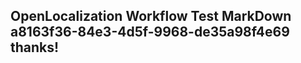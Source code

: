 <properties
ms.topic="hero-topic"
ms.test1="hero-topic"
ms.test2="test"/>


## OpenLocalization Workflow Test MarkDown a8163f36-84e3-4d5f-9968-de35a98f4e69 thanks!



<!--HONumber=Aug16_HO4-->



